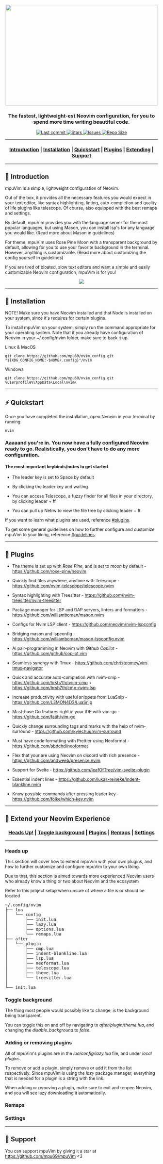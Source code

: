 <p align="center">
  <img width="500" height="333" src="https://i.ibb.co/bb03ZZr/MpuVim.png">
</p>

<div align="center">
  
  <h3>The fastest, lightweight-est Neovim configuration, for you to spend more time writing beautiful code.</h3>
  
  <p>
    <a href="https://github.com/mpu69/mpuVim/commits">
      <img alt="Last commit" src="https://img.shields.io/github/last-commit/mpu69/mpuVim?style=for-the-badge&logo=starship&color=8bd5ca&logoColor=D9E0EE&labelColor=302D41"/>
    </a>
    <a href="https://github.com/mpu69/mpuVim/stargazers">
      <img alt="Stars" src="https://img.shields.io/github/stars/mpu69/mpuVim?style=for-the-badge&logo=starship&color=c69ff5&logoColor=D9E0EE&labelColor=302D41" />
    </a>
    <a href="https://github.com/mpu69/mpuVim/issues">
      <img alt="Issues" src="https://img.shields.io/github/issues/mpu69/mpuVim?style=for-the-badge&logo=bilibili&color=F5E0DC&logoColor=D9E0EE&labelColor=302D41" />
    </a>
    <a href="https://github.com/mpu69/mpuVim">
      <img alt="Repo Size" src="https://img.shields.io/github/repo-size/mpu69/mpuVim?color=%23DDB6F2&label=SIZE&logo=codesandbox&style=for-the-badge&logoColor=D9E0EE&labelColor=302D41" />
    </a>
  </p>
</div>

---

<h3 align="center">
  
  [Introduction](#-introduction) |
  [Installation](#-installation) |
  [Quickstart](#%EF%B8%8F-quickstart) |
  [Plugins](#-plugins) |
  [Extending](#-extend-your-neovim-experience) |
  [Support](#-support)
  
</h3>

---

## 🏁 Introduction

<p align="left">
  mpuVim is a simple, lightweight configuration of Neovim. 
  
  Out of the box, it provides all the necessary features you would expect in your text editor, like syntax highlighting, linting, auto-completion and quality of life plugins like telescope. Of course, also equipped with the best remaps and settings.
  
  By default, mpuVim provides you with the language server for the most popular languages, but using Mason, you can install lsp's for any language you would like. (Read more about Mason in guidelines)

  For theme, mpuVim uses Rose Pine Moon with a transparent background by default, allowing for you to use your favorite background in the terminal. However, anything is customizable. (Read more about customizing the config yourself in guidelines)

  If you are tired of bloated, slow text editors and want a simple and easily customizable Neovim configuration, mpuVim is for you!

<p align="center">
  <img src="https://i.ibb.co/x7bYXp1/image.png">
</p>
  
</p>

---

## 🚀 Installation

NOTE! Make sure you have Neovim installed and that Node is installed on your system, since it's requires for certain plugins.

To install mpuVim on your system, simply run the command appropriate for your operating system. Note that if you already have configuration of Neovim in your ~/.config/nvim folder, make sure to back it up. 

Linux & MacOS
```
git clone https://github.com/mpu69/nvim_config.git "${XDG_CONFIG_HOME:-$HOME/.config}"/nvim
```

Windows 

```
git clone https://github.com/mpu69/nvim_config.git %userprofile%\AppData\Local\nvim\ 
```

---

## ⚡️ Quickstart

Once you have completed the installation, open Neovim in your terminal by running

```
nvim
```

<h3>Aaaaand you're in. You now have a fully configured Neovim ready to go. Realistically, you don't have to do any more configuration.</h3>

<h4>The most important keybinds/notes to get started</h4>


* The leader key is set to Space by default

* By clicking the leader key and waiting

* You can access Telescope, a fuzzy finder for all files in your directory, by clicking leader + ff

* You can pull up Netrw to view the file tree by clicking leader + ft

If you want to learn what plugins are used, reference [#plugins](#-plugins).

To get some general guidelines on how to further configure and customize mpuVim to your liking, reference [#guidelines](-#guidelines).

---

## 🧩 Plugins


* The theme is set up with _Rose Pine_, and is set to _moon_ by default - https://github.com/rose-pine/neovim

* Quickly find files anywhere, anytime with Telescope - https://github.com/nvim-telescope/telescope.nvim

* Syntax highlighting with Treesitter - https://github.com/nvim-treesitter/nvim-treesitter

* Package manager for LSP and DAP servers, linters and formatters - https://github.com/williamboman/mason.nvim

* Configs for Nvim LSP client - https://github.com/neovim/nvim-lspconfig

* Bridging mason and lspconfig - https://github.com/williamboman/mason-lspconfig.nvim

* Ai pair-programming in Neovim with _Github_ _Copilot_ - https://github.com/github/copilot.vim

* Seamless synergy with Tmux - https://github.com/christoomey/vim-tmux-navigator

* Quick and accurate auto-completion with nvim-cmp - https://github.com/hrsh7th/nvim-cmp + https://github.com/hrsh7th/cmp-nvim-lsp

* Increase productivity with useful snippets from LuaSnip - https://github.com/L3MON4D3/LuaSnip

* Must-have Go features right in your IDE with vim-go - https://github.com/fatih/vim-go

* Quickly change surrounding tags and marks with the help of nvim-surround - https://github.com/kylechui/nvim-surround

* Must have code formatting with Prettier using Neoformat - https://github.com/sbdchd/neoformat

* Flex that your are using Neovim on discord with rich presence - https://github.com/andweeb/presence.nvim

* Support for Svelte - https://github.com/leafOfTree/vim-svelte-plugin

* Essential indent lines - https://github.com/lukas-reineke/indent-blankline.nvim

* Know possible commands after pressing leader key - https://github.com/folke/which-key.nvim

---

## 📘 Extend your Neovim Experience

<h3 align="center">
  
  [Heads Up!](#heads-up) |
  [Toggle background](#toggle-background) |
  [Plugins](#adding-or-removing-plugins) |
  [Remaps](#remaps) |
  [Settings](#settings)
  
</h3>

---

### Heads up

This section will cover how to extend mpuVim with your own plugins, and how to further customize and configure mpuVim to your own liking.

Due to that, this section is aimed towards more experienced Neovim users who already know a thing or two about Neovim and the ecosystem

Refer to this project setup when unsure of where a file is or should be located
<pre>
~/.config/nvim
├── lua
│   └── config
│       ├── init.lua
│       ├── lazy.lua
│       ├── options.lua
│       └── remaps.lua
├── after   
│   └── plugin
│       ├── cmp.lua
│       ├── indent-blankline.lua
│       ├── lsp.lua
│       ├── neoformat.lua
│       ├── telescope.lua
│       ├── theme.lua
│       └── treesitter.lua
│       
└── init.lua
</pre>

### Toggle background

The thing most people would possibly like to change, is the background being transparent.

You can toggle this on and off by navigating to _after/plugin/theme.lua_, and changing the _disable_background_ to _false_.

### Adding or removing plugins

All of mpuVim's plugins are in the _lua/config/lazy.lua_ file, and under _local_ _plugins_.

To remove or add a plugin, simply remove or add it from the list respectively. Since mpuVim is using the _lazy_ package manager, everything that is needed for a plugin is a string with the link.

When adding or removing a plugin, make sure to exit and reopen Neovim, and you will see lazy downloading it automatically.

### Remaps


### Settings

---

## 🤝 Support

You can support mpuVim by giving it a star at https://github.com/mpu69/mpuVim <3

